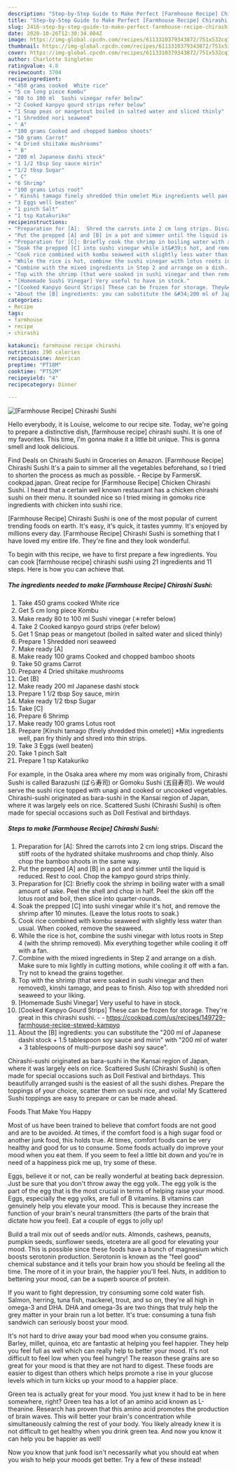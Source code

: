 ```yaml
---
description: "Step-by-Step Guide to Make Perfect [Farmhouse Recipe] Chirashi Sushi"
title: "Step-by-Step Guide to Make Perfect [Farmhouse Recipe] Chirashi Sushi"
slug: 2416-step-by-step-guide-to-make-perfect-farmhouse-recipe-chirashi-sushi
date: 2020-10-26T12:30:34.804Z
image: https://img-global.cpcdn.com/recipes/6113310379343872/751x532cq70/farmhouse-recipe-chirashi-sushi-recipe-main-photo.jpg
thumbnail: https://img-global.cpcdn.com/recipes/6113310379343872/751x532cq70/farmhouse-recipe-chirashi-sushi-recipe-main-photo.jpg
cover: https://img-global.cpcdn.com/recipes/6113310379343872/751x532cq70/farmhouse-recipe-chirashi-sushi-recipe-main-photo.jpg
author: Charlotte Singleton
ratingvalue: 4.8
reviewcount: 3704
recipeingredient:
- "450 grams cooked  White rice"
- "5 cm long piece Kombu"
- "80 to 100 ml  Sushi vinegar refer below"
- "2 Cooked kanpyo gourd strips refer below"
- "1 Snap peas or mangetout boiled in salted water and sliced thinly"
- "1 Shredded nori seaweed"
- " A"
- "100 grams Cooked and chopped bamboo shoots"
- "50 grams Carrot"
- "4 Dried shiitake mushrooms"
- " B"
- "200 ml Japanese dashi stock"
- "1 1/2 tbsp Soy sauce mirin"
- "1/2 tbsp Sugar"
- " C"
- "6 Shrimp"
- "100 grams Lotus root"
- " Kinshi tamago finely shredded thin omelet Mix ingredients well pan fry thinly and shred into thin strips"
- "3 Eggs well beaten"
- "1 pinch Salt"
- "1 tsp Katakuriko"
recipeinstructions:
- "Preparation for [A]:  Shred the carrots into 2 cm long strips. Discard the stiff roots of the hydrated shiitake mushrooms and chop thinly. Also chop the bamboo shoots in the same way."
- "Put the prepped [A] and [B] in a pot and simmer until the liquid is reduced. Rest to cool. Chop the kampyo gourd strips thinly."
- "Preparation for [C]: Briefly cook the shrimp in boiling water with a small amount of sake. Peel the shell and chop in half. Peel the skin off the lotus root and boil, then slice into quarter-rounds."
- "Soak the prepped [C] into sushi vinegar while it&#39;s hot, and remove the shrimp after 10 minutes. (Leave the lotus roots to soak.)"
- "Cook rice combined with kombu seaweed with slightly less water than usual. When cooked, remove the seaweed."
- "While the rice is hot, combine the sushi vinegar with lotus roots in Step 4 (with the shrimp removed). Mix everything together while cooling it off with a fan."
- "Combine with the mixed ingredients in Step 2 and arrange on a dish. Make sure to mix lightly in cutting motions, while cooling it off with a fan. Try not to knead the grains together."
- "Top with the shrimp (that were soaked in sushi vinegar and then removed), kinshi tamago, and peas to finish. Also top with shredded nori seaweed to your liking."
- "[Homemade Sushi Vinegar] Very useful to have in stock."
- "[Cooked Kanpyo Gourd Strips] These can be frozen for storage. They&#39;re great in this chirashi sushi.  https://cookpad.com/us/recipes/149729-farmhouse-recipe-stewed-kampyo"
- "About the [B] ingredients: you can substitute the &#34;200 ml of Japanese dashi stock + 1.5 tablespoon soy sauce and mirin&#34; with &#34;200 ml of water + 3 tablespoons of multi-purpose dashi soy sauce&#34;."
categories:
- Recipe
tags:
- farmhouse
- recipe
- chirashi

katakunci: farmhouse recipe chirashi 
nutrition: 290 calories
recipecuisine: American
preptime: "PT18M"
cooktime: "PT52M"
recipeyield: "4"
recipecategory: Dinner

---
```



![[Farmhouse Recipe] Chirashi Sushi](https://img-global.cpcdn.com/recipes/6113310379343872/751x532cq70/farmhouse-recipe-chirashi-sushi-recipe-main-photo.jpg)

Hello everybody, it is Louise, welcome to our recipe site. Today, we're going to prepare a distinctive dish, [farmhouse recipe] chirashi sushi. It is one of my favorites. This time, I'm gonna make it a little bit unique. This is gonna smell and look delicious.

Find Deals on Chirashi Sushi in Groceries on Amazon. [Farmhouse Recipe] Chirashi Sushi It&#39;s a pain to simmer all the vegetables beforehand, so I tried to shorten the process as much as possible. - Recipe by FarmersK. cookpad.japan. Great recipe for [Farmhouse Recipe] Chicken Chirashi Sushi. I heard that a certain well known restaurant has a chicken chirashi sushi on their menu. It sounded nice so I tried mixing in gomoku rice ingredients with chicken into sushi rice.

[Farmhouse Recipe] Chirashi Sushi is one of the most popular of current trending foods on earth. It's easy, it's quick, it tastes yummy. It's enjoyed by millions every day. [Farmhouse Recipe] Chirashi Sushi is something that I have loved my entire life. They're fine and they look wonderful.


To begin with this recipe, we have to first prepare a few ingredients. You can cook [farmhouse recipe] chirashi sushi using 21 ingredients and 11 steps. Here is how you can achieve that.

<!--inarticleads1-->

##### The ingredients needed to make [Farmhouse Recipe] Chirashi Sushi:

1. Take 450 grams cooked  White rice
1. Get 5 cm long piece Kombu
1. Make ready 80 to 100 ml  Sushi vinegar (＊refer below)
1. Take 2 Cooked kanpyo gourd strips (refer below)
1. Get 1 Snap peas or mangetout (boiled in salted water and sliced thinly)
1. Prepare 1 Shredded nori seaweed
1. Make ready  [A]
1. Make ready 100 grams Cooked and chopped bamboo shoots
1. Take 50 grams Carrot
1. Prepare 4 Dried shiitake mushrooms
1. Get  [B]
1. Make ready 200 ml Japanese dashi stock
1. Prepare 1 1/2 tbsp Soy sauce, mirin
1. Make ready 1/2 tbsp Sugar
1. Take  [C]
1. Prepare 6 Shrimp
1. Make ready 100 grams Lotus root
1. Prepare  [Kinshi tamago (finely shredded thin omelet)] *Mix ingredients well, pan fry thinly and shred into thin strips.
1. Take 3 Eggs (well beaten)
1. Take 1 pinch Salt
1. Prepare 1 tsp Katakuriko


For example, in the Osaka area where my mom was originally from, Chirashi Sushi is called Barazushi (ばら寿司) or Gomoku Sushi (五目寿司). We would serve the sushi rice topped with unagi and cooked or uncooked vegetables. Chirashi-sushi originated as bara-sushi in the Kansai region of Japan, where it was largely eels on rice. Scattered Sushi (Chirashi Sushi) is often made for special occasions such as Doll Festival and birthdays. 

<!--inarticleads2-->

##### Steps to make [Farmhouse Recipe] Chirashi Sushi:

1. Preparation for [A]:  Shred the carrots into 2 cm long strips. Discard the stiff roots of the hydrated shiitake mushrooms and chop thinly. Also chop the bamboo shoots in the same way.
1. Put the prepped [A] and [B] in a pot and simmer until the liquid is reduced. Rest to cool. Chop the kampyo gourd strips thinly.
1. Preparation for [C]: Briefly cook the shrimp in boiling water with a small amount of sake. Peel the shell and chop in half. Peel the skin off the lotus root and boil, then slice into quarter-rounds.
1. Soak the prepped [C] into sushi vinegar while it&#39;s hot, and remove the shrimp after 10 minutes. (Leave the lotus roots to soak.)
1. Cook rice combined with kombu seaweed with slightly less water than usual. When cooked, remove the seaweed.
1. While the rice is hot, combine the sushi vinegar with lotus roots in Step 4 (with the shrimp removed). Mix everything together while cooling it off with a fan.
1. Combine with the mixed ingredients in Step 2 and arrange on a dish. Make sure to mix lightly in cutting motions, while cooling it off with a fan. Try not to knead the grains together.
1. Top with the shrimp (that were soaked in sushi vinegar and then removed), kinshi tamago, and peas to finish. Also top with shredded nori seaweed to your liking.
1. [Homemade Sushi Vinegar] Very useful to have in stock.
1. [Cooked Kanpyo Gourd Strips] These can be frozen for storage. They&#39;re great in this chirashi sushi. -  - https://cookpad.com/us/recipes/149729-farmhouse-recipe-stewed-kampyo
1. About the [B] ingredients: you can substitute the &#34;200 ml of Japanese dashi stock + 1.5 tablespoon soy sauce and mirin&#34; with &#34;200 ml of water + 3 tablespoons of multi-purpose dashi soy sauce&#34;.


Chirashi-sushi originated as bara-sushi in the Kansai region of Japan, where it was largely eels on rice. Scattered Sushi (Chirashi Sushi) is often made for special occasions such as Doll Festival and birthdays. This beautifully arranged sushi is the easiest of all the sushi dishes. Prepare the toppings of your choice, scatter them on sushi rice, and voila! My Scattered Sushi toppings are easy to prepare or can be made ahead. 

Foods That Make You Happy


Most of us have been trained to believe that comfort foods are not good and are to be avoided. At times, if the comfort food is a high sugar food or another junk food, this holds true. At times, comfort foods can be very healthy and good for us to consume. Some foods actually do improve your mood when you eat them. If you seem to feel a little bit down and you're in need of a happiness pick me up, try some of these.

Eggs, believe it or not, can be really wonderful at beating back depression. Just be sure that you don't throw away the egg yolk. The egg yolk is the part of the egg that is the most crucial in terms of helping raise your mood. Eggs, especially the egg yolks, are full of B vitamins. B vitamins can genuinely help you elevate your mood. This is because they increase the function of your brain's neural transmitters (the parts of the brain that dictate how you feel). Eat a couple of eggs to jolly up!

Build a trail mix out of seeds and/or nuts. Almonds, cashews, peanuts, pumpkin seeds, sunflower seeds, etcetera are all good for elevating your mood. This is possible since these foods have a bunch of magnesium which boosts serotonin production. Serotonin is known as the "feel good" chemical substance and it tells your brain how you should be feeling all the time. The more of it in your brain, the happier you'll feel. Nuts, in addition to bettering your mood, can be a superb source of protein.

If you want to fight depression, try consuming some cold water fish. Salmon, herring, tuna fish, mackerel, trout, and so on, they're all high in omega-3 and DHA. DHA and omega-3s are two things that truly help the grey matter in your brain run a lot better. It's true: consuming a tuna fish sandwich can seriously boost your mood. 

It's not hard to drive away your bad mood when you consume grains. Barley, millet, quinoa, etc are fantastic at helping you feel happier. They help you feel full as well which can really help to better your mood. It's not difficult to feel low when you feel hungry! The reason these grains are so great for your mood is that they are not hard to digest. These foods are easier to digest than others which helps promote a rise in your glucose levels which in turn kicks up your mood to a happier place.

Green tea is actually great for your mood. You just knew it had to be in here somewhere, right? Green tea has a lot of an amino acid known as L-theanine. Research has proven that this amino acid promotes the production of brain waves. This will better your brain's concentration while simultaneously calming the rest of your body. You likely already knew it is not difficult to get healthy when you drink green tea. And now you know it can help you be happier as well!

Now you know that junk food isn't necessarily what you should eat when you wish to help your moods get better. Try a few of these instead!


